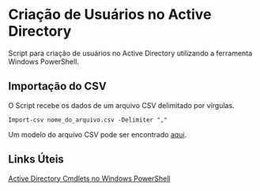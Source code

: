 # Criação de Usuários no Active Directory
Script para criação de usuários no Active Directory utilizando a ferramenta Windows PowerShell. 

## Importação do CSV
O Script recebe os dados de um arquivo CSV delimitado por vírgulas. <br>
```
Import-csv nome_do_arquivo.csv -Delimiter "," 
```
Um modelo do arquivo CSV pode ser encontrado [aqui]().

## Links Úteis
[Active Directory Cmdlets no Windows PowerShell](https://docs.microsoft.com/en-us/previous-versions/windows/it-pro/windows-server-2008-R2-and-2008/ee617195(v=technet.10)?redirectedfrom=MSDN)
